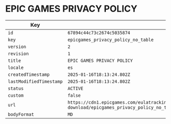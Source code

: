 # EPIC GAMES PRIVACY POLICY

| Key | Value |
| --- | ----- |
| `id` | `67894c44c73c2674c5035874` |
| `key` | `epicgames_privacy_policy_no_table` |
| `version` | `2` |
| `revision` | `1` |
| `title` | `EPIC GAMES PRIVACY POLICY` |
| `locale` | `es` |
| `createdTimestamp` | `2025-01-16T18:13:24.802Z` |
| `lastModifiedTimestamp` | `2025-01-16T18:13:24.802Z` |
| `status` | `ACTIVE` |
| `custom` | `false` |
| `url` | `https://cdn1.epicgames.com/eulatracking-download/epicgames_privacy_policy_no_table/es/v2/r1/86a40ee66b4eb8a873613be9ce96e576.pdf` |
| `bodyFormat` | `MD` |
